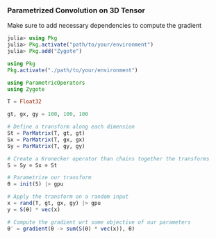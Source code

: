 ### Parametrized Convolution on 3D Tensor

Make sure to add necessary dependencies to compute the gradient

```julia
julia> using Pkg
julia> Pkg.activate("path/to/your/environment")
julia> Pkg.add("Zygote")
```

```julia
using Pkg
Pkg.activate("./path/to/your/environment")

using ParametricOperators
using Zygote

T = Float32

gt, gx, gy = 100, 100, 100

# Define a transform along each dimension
St = ParMatrix(T, gt, gt)
Sx = ParMatrix(T, gx, gx)
Sy = ParMatrix(T, gy, gy)

# Create a Kronecker operator than chains together the transforms
S = Sy ⊗ Sx ⊗ St

# Parametrize our transform
θ = init(S) |> gpu

# Apply the transform on a random input
x = rand(T, gt, gx, gy) |> gpu
y = S(θ) * vec(x)

# Compute the gradient wrt some objective of our parameters
θ′ = gradient(θ -> sum(S(θ) * vec(x)), θ)
```